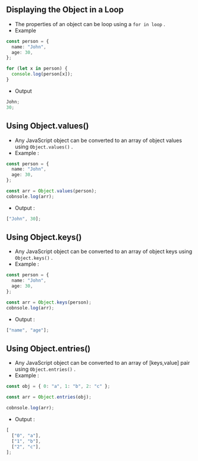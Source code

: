 ## Displaying the Object in a Loop

- The properties of an object can be loop using a `for in loop` .
- Example

```ts
const person = {
  name: "John",
  age: 30,
};

for (let x in person) {
  console.log(person[x]);
}
```

- Output

```ts
John;
30;
```

## Using Object.values()

- Any JavaScript object can be converted to an array of object values using `Object.values()` .
- Example :

```ts
const person = {
  name: "John",
  age: 30,
};

const arr = Object.values(person);
cobnsole.log(arr);
```

- Output :

```ts
["John", 30];
```

## Using Object.keys()

- Any JavaScript object can be converted to an array of object keys using `Object.keys()` .
- Example :

```ts
const person = {
  name: "John",
  age: 30,
};

const arr = Object.keys(person);
cobnsole.log(arr);
```

- Output :

```ts
["name", "age"];
```

## Using Object.entries()

- Any JavaScript object can be converted to an array of [keys,value] pair using `Object.entries()` .
- Example :

```ts
const obj = { 0: "a", 1: "b", 2: "c" };

const arr = Object.entries(obj);

cobnsole.log(arr);
```

- Output :

```ts
[
  ["0", "a"],
  ["1", "b"],
  ["2", "c"],
];
```
